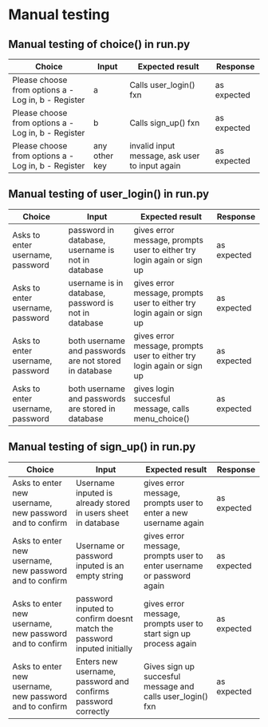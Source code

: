 # Manual testing 

## Manual testing of choice() in run.py 

|Choice | Input | Expected result | Response |
|---|---|---|---|
| Please choose from options a - Log in, b - Register | a | Calls user_login() fxn | as expected |
| Please choose from options a - Log in, b - Register | b | Calls sign_up() fxn | as expected |
| Please choose from options a - Log in, b - Register | any other key | invalid input message, ask user to input again | as expected | 

## Manual testing of user_login() in run.py

|Choice | Input | Expected result | Response |
|---|---|---|---|
| Asks to enter username, password | password in database, username is not in database | gives error message, prompts user to either try login again or sign up | as expected |
| Asks to enter username, password  | username is in database, password is not in database | gives error message, prompts user to either try login again or sign up | as expected |
| Asks to enter username, password  | both username and passwords are not stored in database | gives error message, prompts user to either try login again or sign up  | as expected |
| Asks to enter username, password  | both username and passwords are stored in database | gives login succesful message, calls menu_choice() | as expected |

## Manual testing of sign_up() in run.py

|Choice | Input | Expected result | Response |
|---|---|---|---|
| Asks to enter new username, new password and to confirm | Username inputed is already stored in users sheet in database | gives error message, prompts user to enter a new username again | as expected |
| Asks to enter new username, new password and to confirm | Username or password inputed is an empty string | gives error message, prompts user to enter username or password again | as expected |
| Asks to enter new username, new password and to confirm | password inputed to confirm doesnt match the password inputed initially | gives error message, prompts user to start sign up process again | as expected |
| Asks to enter new username, new password and to confirm | Enters new username, password and confirms password correctly | Gives sign up succesful message and calls user_login() fxn | as expected |